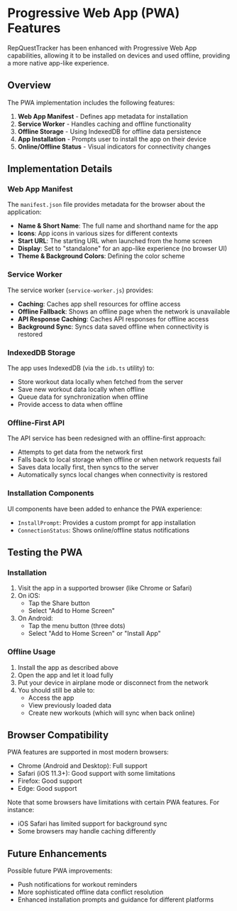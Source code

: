 # Progressive Web App (PWA) Features

RepQuestTracker has been enhanced with Progressive Web App capabilities, allowing it to be installed on devices and used offline, providing a more native app-like experience.

## Overview

The PWA implementation includes the following features:

1. **Web App Manifest** - Defines app metadata for installation
2. **Service Worker** - Handles caching and offline functionality
3. **Offline Storage** - Using IndexedDB for offline data persistence
4. **App Installation** - Prompts user to install the app on their device
5. **Online/Offline Status** - Visual indicators for connectivity changes

## Implementation Details

### Web App Manifest

The `manifest.json` file provides metadata for the browser about the application:

- **Name & Short Name**: The full name and shorthand name for the app
- **Icons**: App icons in various sizes for different contexts
- **Start URL**: The starting URL when launched from the home screen
- **Display**: Set to "standalone" for an app-like experience (no browser UI)
- **Theme & Background Colors**: Defining the color scheme

### Service Worker

The service worker (`service-worker.js`) provides:

- **Caching**: Caches app shell resources for offline access
- **Offline Fallback**: Shows an offline page when the network is unavailable
- **API Response Caching**: Caches API responses for offline access
- **Background Sync**: Syncs data saved offline when connectivity is restored

### IndexedDB Storage

The app uses IndexedDB (via the `idb.ts` utility) to:

- Store workout data locally when fetched from the server
- Save new workout data locally when offline
- Queue data for synchronization when offline
- Provide access to data when offline

### Offline-First API

The API service has been redesigned with an offline-first approach:

- Attempts to get data from the network first
- Falls back to local storage when offline or when network requests fail
- Saves data locally first, then syncs to the server
- Automatically syncs local changes when connectivity is restored

### Installation Components

UI components have been added to enhance the PWA experience:

- `InstallPrompt`: Provides a custom prompt for app installation
- `ConnectionStatus`: Shows online/offline status notifications

## Testing the PWA

### Installation

1. Visit the app in a supported browser (like Chrome or Safari)
2. On iOS:
   - Tap the Share button
   - Select "Add to Home Screen"
3. On Android:
   - Tap the menu button (three dots)
   - Select "Add to Home Screen" or "Install App"

### Offline Usage

1. Install the app as described above
2. Open the app and let it load fully
3. Put your device in airplane mode or disconnect from the network
4. You should still be able to:
   - Access the app
   - View previously loaded data
   - Create new workouts (which will sync when back online)

## Browser Compatibility

PWA features are supported in most modern browsers:

- Chrome (Android and Desktop): Full support
- Safari (iOS 11.3+): Good support with some limitations
- Firefox: Good support
- Edge: Good support

Note that some browsers have limitations with certain PWA features. For instance:
- iOS Safari has limited support for background sync
- Some browsers may handle caching differently

## Future Enhancements

Possible future PWA improvements:

- Push notifications for workout reminders
- More sophisticated offline data conflict resolution
- Enhanced installation prompts and guidance for different platforms 